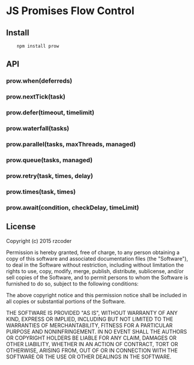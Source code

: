 # JS Promises Flow Control

## Install
```
    npm install prow
```

## API

### prow.when(deferreds)
### prow.nextTick(task)
### prow.defer(timeout, timelimit)
### prow.waterfall(tasks)
### prow.parallel(tasks, maxThreads, managed)
### prow.queue(tasks, managed)
### prow.retry(task, times, delay)
### prow.times(task, times)
### prow.await(condition, checkDelay, timeLimit)

## License

Copyright (c) 2015 rzcoder

Permission is hereby granted, free of charge, to any person obtaining a copy of this software and associated documentation files (the "Software"), to deal in the Software without restriction, including without limitation the rights to use, copy, modify, merge, publish, distribute, sublicense, and/or sell copies of the Software, and to permit persons to whom the Software is furnished to do so, subject to the following conditions:

The above copyright notice and this permission notice shall be included in all copies or substantial portions of the Software.

THE SOFTWARE IS PROVIDED "AS IS", WITHOUT WARRANTY OF ANY KIND, EXPRESS OR IMPLIED, INCLUDING BUT NOT LIMITED TO THE WARRANTIES OF MERCHANTABILITY, FITNESS FOR A PARTICULAR PURPOSE AND NONINFRINGEMENT. IN NO EVENT SHALL THE AUTHORS OR COPYRIGHT HOLDERS BE LIABLE FOR ANY CLAIM, DAMAGES OR OTHER LIABILITY, WHETHER IN AN ACTION OF CONTRACT, TORT OR OTHERWISE, ARISING FROM, OUT OF OR IN CONNECTION WITH THE SOFTWARE OR THE USE OR OTHER DEALINGS IN THE SOFTWARE.